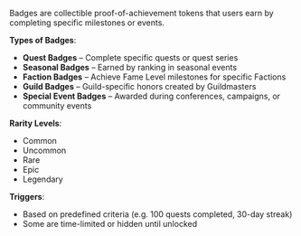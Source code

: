 Badges are collectible proof-of-achievement tokens that users earn by completing specific milestones or events.

**Types of Badges**:
- **Quest Badges** – Complete specific quests or quest series
- **Seasonal Badges** – Earned by ranking in seasonal events
- **Faction Badges** – Achieve Fame Level milestones for specific Factions
- **Guild Badges** – Guild-specific honors created by Guildmasters
- **Special Event Badges** – Awarded during conferences, campaigns, or community events

**Rarity Levels**:
- Common
- Uncommon
- Rare
- Epic
- Legendary

**Triggers**:
- Based on predefined criteria (e.g. 100 quests completed, 30-day streak)
- Some are time-limited or hidden until unlocked